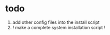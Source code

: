 # todo
1. add other config files into the install script
2. ! make a complete system installation script !
